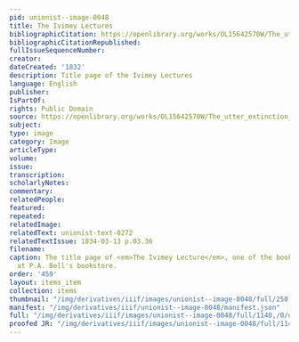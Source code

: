 ```yaml
---
pid: unionist--image-0048
title: The Ivimey Lectures
bibliographicCitation: https://openlibrary.org/works/OL15642570W/The_utter_extinction_of_slavery_an_object_of_scripture_prophecy?edition=ia%3Autterextinctiono01ivim
bibliographicCitationRepublished: 
fullIssueSequenceNumber: 
creator: 
dateCreated: '1832'
description: Title page of the Ivimey Lectures
language: English
publisher: 
IsPartOf: 
rights: Public Domain
source: https://openlibrary.org/works/OL15642570W/The_utter_extinction_of_slavery_an_object_of_scripture_prophecy?edition=ia%3Autterextinctiono01ivim
subject: 
type: image
category: Image
articleType: 
volume: 
issue: 
transcription: 
scholarlyNotes: 
commentary: 
relatedPeople: 
featured: 
repeated: 
relatedImage: 
relatedText: unionist-text-0272
relatedTextIssue: 1834-03-13 p.03.36
filename: 
caption: The title page of <em>The Ivimey Lecture</em>, one of the books for sale
  at P.A. Bell's bookstore.
order: '459'
layout: items_item
collection: items
thumbnail: "/img/derivatives/iiif/images/unionist--image-0048/full/250,/0/default.jpg"
manifest: "/img/derivatives/iiif/unionist--image-0048/manifest.json"
full: "/img/derivatives/iiif/images/unionist--image-0048/full/1140,/0/default.jpg"
proofed JR: "/img/derivatives/iiif/images/unionist--image-0048/full/1140,/0/default.jpg"
---
```

